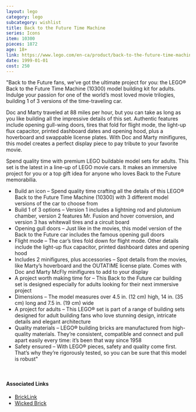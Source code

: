 ```yaml
---
layout: lego
category: lego
subcategory: wishlist
title: Back to the Future Time Machine
series: Icons
item: 10300
pieces: 1872
age: 18+
link: https://www.lego.com/en-ca/product/back-to-the-future-time-machine-10300
date: 1999-01-01
cost: 250
---
```


"Back to the Future fans, we’ve got the ultimate project for you: the LEGO® Back to the Future Time Machine (10300) model building kit for adults. Indulge your passion for one of the world’s most loved movie trilogies, building 1 of 3 versions of the time-traveling car.

Doc and Marty traveled at 88 miles per hour, but you can take as long as you like building all the impressive details of this set. Authentic features include opening gull-wing doors, tires that fold for flight mode, the light-up flux capacitor, printed dashboard dates and opening hood, plus a hoverboard and swappable license plates. With Doc and Marty minifigures, this model creates a perfect display piece to pay tribute to your favorite movie.

Spend quality time with premium LEGO buildable model sets for adults. This set is the latest in a line-up of LEGO movie cars. It makes an immersive project for you or a top gift idea for anyone who loves Back to the Future memorabilia.

* Build an icon – Spend quality time crafting all the details of this LEGO® Back to the Future Time Machine (10300) with 3 different model versions of the car to choose from
* Build 1 of 3 options – Version 1 includes a lightning rod and plutonium chamber, version 2 features Mr. Fusion and hover conversion, and version 3 has whitewall tires and a circuit board
* Opening gull doors – Just like in the movies, this model version of the Back to the Future car includes the famous opening gull doors
* Flight mode – The car’s tires fold down for flight mode. Other details include the light-up flux capacitor, printed dashboard dates and opening hood
* Includes 2 minifigures, plus accessories – Spot details from the movies, like Marty’s hoverboard and the OUTATIME license plate. Comes with Doc and Marty McFly minifigures to add to your display
* A project worth making time for – This Back to the Future car building set is designed especially for adults looking for their next immersive project
* Dimensions – The model measures over 4.5 in. (12 cm) high, 14 in. (35 cm) long and 7.5 in. (19 cm) wide
* A project for adults – This LEGO® set is part of a range of building sets designed for adult building fans who love stunning design, intricate details and elegant architecture
* Quality materials – LEGO® building bricks are manufactured from high-quality materials. They’re consistent, compatible and connect and pull apart easily every time: it’s been that way since 1958
* Safety ensured – With LEGO® pieces, safety and quality come first. That’s why they’re rigorously tested, so you can be sure that this model is robust"

<br>

#### Associated Links
* [BrickLink](https://www.bricklink.com/v2/catalog/catalogitem.page?S=10300-1)
* [Wicked Brick](https://www.wickedbrick.com/en-ca/products/display-case-for-lego-back-to-the-future-time-machine-10300)
